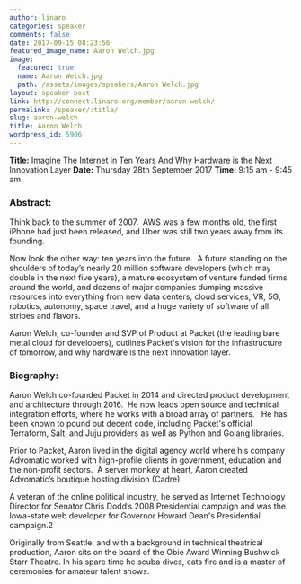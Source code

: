 ```yaml
---
author: linaro
categories: speaker
comments: false
date: 2017-09-15 08:23:56
featured_image_name: Aaron Welch.jpg
image:
  featured: true
  name: Aaron Welch.jpg
  path: /assets/images/speakers/Aaron Welch.jpg
layout: speaker-post
link: http://connect.linaro.org/member/aaron-welch/
permalink: /speaker/:title/
slug: aaron-welch
title: Aaron Welch
wordpress_id: 5906
---
```


**Title:** Imagine The Internet in Ten Years And Why Hardware is the Next Innovation Layer
**Date:** Thursday 28th September 2017
**Time:** 9:15 am - 9:45 am

### Abstract:

Think back to the summer of 2007.  AWS was a few months old, the first iPhone had just been released, and Uber was still two years away from its founding.

Now look the other way: ten years into the future.  A future standing on the shoulders of today’s nearly 20 million software developers (which may double in the next five years), a mature ecosystem of venture funded firms around the world, and dozens of major companies dumping massive resources into everything from new data centers, cloud services, VR, 5G, robotics, autonomy, space travel, and a huge variety of software of all stripes and flavors.

Aaron Welch, co-founder and SVP of Product at Packet (the leading bare metal cloud for developers), outlines Packet's vision for the infrastructure of tomorrow, and why hardware is the next innovation layer.

### Biography:

Aaron Welch co-founded Packet in 2014 and directed product development and architecture through 2016.  He now leads open source and technical integration efforts, where he works with a broad array of partners.   He has been known to pound out decent code, including Packet's official Terraform, Salt, and Juju providers as well as Python and Golang libraries.

Prior to Packet, Aaron lived in the digital agency world where his company Advomatic worked with high-profile clients in government, education and the non-profit sectors.  A server monkey at heart, Aaron created Advomatic’s boutique hosting division (Cadre).

A veteran of the online political industry, he served as Internet Technology Director for Senator Chris Dodd’s 2008 Presidential campaign and was the Iowa-state web developer for Governor Howard Dean's Presidential campaign.2

Originally from Seattle, and with a background in technical theatrical production, Aaron sits on the board of the Obie Award Winning Bushwick Starr Theatre. In his spare time he scuba dives, eats fire and is a master of ceremonies for amateur talent shows.